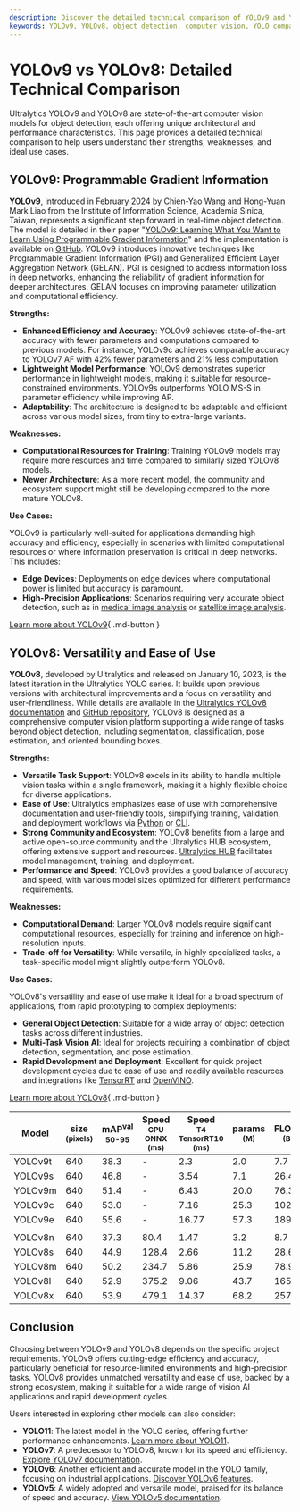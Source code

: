 ```yaml
---
description: Discover the detailed technical comparison of YOLOv9 and YOLOv8. Explore their strengths, weaknesses, efficiency, and ideal use cases for object detection.
keywords: YOLOv9, YOLOv8, object detection, computer vision, YOLO comparison, deep learning, machine learning, Ultralytics models, AI models, real-time detection
---
```


# YOLOv9 vs YOLOv8: Detailed Technical Comparison

<script async src="https://cdn.jsdelivr.net/npm/chart.js@3.9.1/dist/chart.min.js"></script>
<script defer src="../../javascript/benchmark.js"></script>

<canvas id="modelComparisonChart" width="1024" height="400" active-models='["YOLOv9", "YOLOv8"]'></canvas>

Ultralytics YOLOv9 and YOLOv8 are state-of-the-art computer vision models for object detection, each offering unique architectural and performance characteristics. This page provides a detailed technical comparison to help users understand their strengths, weaknesses, and ideal use cases.

## YOLOv9: Programmable Gradient Information

**YOLOv9**, introduced in February 2024 by Chien-Yao Wang and Hong-Yuan Mark Liao from the Institute of Information Science, Academia Sinica, Taiwan, represents a significant step forward in real-time object detection. The model is detailed in their paper "[YOLOv9: Learning What You Want to Learn Using Programmable Gradient Information](https://arxiv.org/abs/2402.13616)" and the implementation is available on [GitHub](https://github.com/WongKinYiu/yolov9). YOLOv9 introduces innovative techniques like Programmable Gradient Information (PGI) and Generalized Efficient Layer Aggregation Network (GELAN). PGI is designed to address information loss in deep networks, enhancing the reliability of gradient information for deeper architectures. GELAN focuses on improving parameter utilization and computational efficiency.

**Strengths:**

- **Enhanced Efficiency and Accuracy**: YOLOv9 achieves state-of-the-art accuracy with fewer parameters and computations compared to previous models. For instance, YOLOv9c achieves comparable accuracy to YOLOv7 AF with 42% fewer parameters and 21% less computation.
- **Lightweight Model Performance**: YOLOv9 demonstrates superior performance in lightweight models, making it suitable for resource-constrained environments. YOLOv9s outperforms YOLO MS-S in parameter efficiency while improving AP.
- **Adaptability**: The architecture is designed to be adaptable and efficient across various model sizes, from tiny to extra-large variants.

**Weaknesses:**

- **Computational Resources for Training**: Training YOLOv9 models may require more resources and time compared to similarly sized YOLOv8 models.
- **Newer Architecture**: As a more recent model, the community and ecosystem support might still be developing compared to the more mature YOLOv8.

**Use Cases:**

YOLOv9 is particularly well-suited for applications demanding high accuracy and efficiency, especially in scenarios with limited computational resources or where information preservation is critical in deep networks. This includes:

- **Edge Devices**: Deployments on edge devices where computational power is limited but accuracy is paramount.
- **High-Precision Applications**: Scenarios requiring very accurate object detection, such as in [medical image analysis](https://www.ultralytics.com/blog/using-yolo11-for-tumor-detection-in-medical-imaging) or [satellite image analysis](https://www.ultralytics.com/blog/using-computer-vision-to-analyse-satellite-imagery).

[Learn more about YOLOv9](https://docs.ultralytics.com/models/yolov9/){ .md-button }

## YOLOv8: Versatility and Ease of Use

**YOLOv8**, developed by Ultralytics and released on January 10, 2023, is the latest iteration in the Ultralytics YOLO series. It builds upon previous versions with architectural improvements and a focus on versatility and user-friendliness. While details are available in the [Ultralytics YOLOv8 documentation](https://docs.ultralytics.com/models/yolov8/) and [GitHub repository](https://github.com/ultralytics/ultralytics), YOLOv8 is designed as a comprehensive computer vision platform supporting a wide range of tasks beyond object detection, including segmentation, classification, pose estimation, and oriented bounding boxes.

**Strengths:**

- **Versatile Task Support**: YOLOv8 excels in its ability to handle multiple vision tasks within a single framework, making it a highly flexible choice for diverse applications.
- **Ease of Use**: Ultralytics emphasizes ease of use with comprehensive documentation and user-friendly tools, simplifying training, validation, and deployment workflows via [Python](https://docs.ultralytics.com/usage/python/) or [CLI](https://docs.ultralytics.com/usage/cli/).
- **Strong Community and Ecosystem**: YOLOv8 benefits from a large and active open-source community and the Ultralytics HUB ecosystem, offering extensive support and resources. [Ultralytics HUB](https://hub.ultralytics.com/) facilitates model management, training, and deployment.
- **Performance and Speed**: YOLOv8 provides a good balance of accuracy and speed, with various model sizes optimized for different performance requirements.

**Weaknesses:**

- **Computational Demand**: Larger YOLOv8 models require significant computational resources, especially for training and inference on high-resolution inputs.
- **Trade-off for Versatility**: While versatile, in highly specialized tasks, a task-specific model might slightly outperform YOLOv8.

**Use Cases:**

YOLOv8's versatility and ease of use make it ideal for a broad spectrum of applications, from rapid prototyping to complex deployments:

- **General Object Detection**: Suitable for a wide array of object detection tasks across different industries.
- **Multi-Task Vision AI**: Ideal for projects requiring a combination of object detection, segmentation, and pose estimation.
- **Rapid Development and Deployment**: Excellent for quick project development cycles due to ease of use and readily available resources and integrations like [TensorRT](https://docs.ultralytics.com/integrations/tensorrt/) and [OpenVINO](https://docs.ultralytics.com/integrations/openvino/).

[Learn more about YOLOv8](https://docs.ultralytics.com/models/yolov8/){ .md-button }

| Model   | size<br><sup>(pixels) | mAP<sup>val<br>50-95 | Speed<br><sup>CPU ONNX<br>(ms) | Speed<br><sup>T4 TensorRT10<br>(ms) | params<br><sup>(M) | FLOPs<br><sup>(B) |
| ------- | --------------------- | -------------------- | ------------------------------ | ----------------------------------- | ------------------ | ----------------- |
| YOLOv9t | 640                   | 38.3                 | -                              | 2.3                                 | 2.0                | 7.7               |
| YOLOv9s | 640                   | 46.8                 | -                              | 3.54                                | 7.1                | 26.4              |
| YOLOv9m | 640                   | 51.4                 | -                              | 6.43                                | 20.0               | 76.3              |
| YOLOv9c | 640                   | 53.0                 | -                              | 7.16                                | 25.3               | 102.1             |
| YOLOv9e | 640                   | 55.6                 | -                              | 16.77                               | 57.3               | 189.0             |
|         |                       |                      |                                |                                     |                    |                   |
| YOLOv8n | 640                   | 37.3                 | 80.4                           | 1.47                                | 3.2                | 8.7               |
| YOLOv8s | 640                   | 44.9                 | 128.4                          | 2.66                                | 11.2               | 28.6              |
| YOLOv8m | 640                   | 50.2                 | 234.7                          | 5.86                                | 25.9               | 78.9              |
| YOLOv8l | 640                   | 52.9                 | 375.2                          | 9.06                                | 43.7               | 165.2             |
| YOLOv8x | 640                   | 53.9                 | 479.1                          | 14.37                               | 68.2               | 257.8             |

## Conclusion

Choosing between YOLOv9 and YOLOv8 depends on the specific project requirements. YOLOv9 offers cutting-edge efficiency and accuracy, particularly beneficial for resource-limited environments and high-precision tasks. YOLOv8 provides unmatched versatility and ease of use, backed by a strong ecosystem, making it suitable for a wide range of vision AI applications and rapid development cycles.

Users interested in exploring other models can also consider:

- **YOLO11**: The latest model in the YOLO series, offering further performance enhancements. [Learn more about YOLO11](https://docs.ultralytics.com/models/yolo11/).
- **YOLOv7**: A predecessor to YOLOv8, known for its speed and efficiency. [Explore YOLOv7 documentation](https://docs.ultralytics.com/models/yolov7/).
- **YOLOv6**: Another efficient and accurate model in the YOLO family, focusing on industrial applications. [Discover YOLOv6 features](https://docs.ultralytics.com/models/yolov6/).
- **YOLOv5**: A widely adopted and versatile model, praised for its balance of speed and accuracy. [View YOLOv5 documentation](https://docs.ultralytics.com/models/yolov5/).